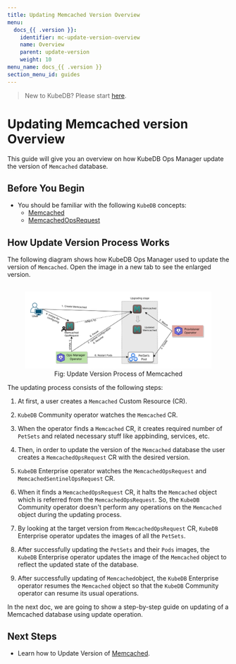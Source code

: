```yaml
---
title: Updating Memcached Version Overview
menu:
  docs_{{ .version }}:
    identifier: mc-update-version-overview
    name: Overview
    parent: update-version
    weight: 10
menu_name: docs_{{ .version }}
section_menu_id: guides
---
```


> New to KubeDB? Please start [here](/docs/README.md).

# Updating Memcached version Overview

This guide will give you an overview on how KubeDB Ops Manager update the version of `Memcached` database.

## Before You Begin

- You should be familiar with the following `KubeDB` concepts:
  - [Memcached](/docs/guides/memcached/concepts/memcached.md)
  - [MemcachedOpsRequest](/docs/guides/memcached/concepts/memcached-opsrequest.md)

## How Update Version Process Works

The following diagram shows how KubeDB Ops Manager used to update the version of `Memcached`. Open the image in a new tab to see the enlarged version.

<figure align="center">
  <img alt="Update Version Process of Memcached" src="/docs/images/memcached/memcached-version-update.png">
<figcaption align="center">Fig: Update Version Process of Memcached</figcaption>
</figure>

The updating process consists of the following steps:

1. At first, a user creates a `Memcached` Custom Resource (CR).

2. `KubeDB` Community operator watches the `Memcached` CR.

3. When the operator finds a `Memcached` CR, it creates required number of `PetSets` and related necessary stuff like appbinding, services, etc.

4. Then, in order to update the version of the `Memcached` database the user creates a `MemcachedOpsRequest` CR with the desired version.

5. `KubeDB` Enterprise operator watches the `MemcachedOpsRequest` and `MemcachedSentinelOpsRequest` CR.

6. When it finds a `MemcachedOpsRequest` CR, it halts the `Memcached` object which is referred from the `MemcachedOpsRequest`. So, the `KubeDB` Community operator doesn't perform any operations on the `Memcached` object during the updating process.  

7. By looking at the target version from `MemcachedOpsRequest` CR, `KubeDB` Enterprise operator updates the images of all the `PetSets`.

8. After successfully updating the `PetSets` and their `Pods` images, the `KubeDB` Enterprise operator updates the image of the `Memcached` object to reflect the updated state of the database.

9. After successfully updating of `Memcached`object, the `KubeDB` Enterprise operator resumes the `Memcached` object so that the `KubeDB` Community operator can resume its usual operations.

In the next doc, we are going to show a step-by-step guide on updating of a Memcached database using update operation.

## Next Steps

- Learn how to Update Version of [Memcached](/docs/guides/memcached/update-version/memcached.md).